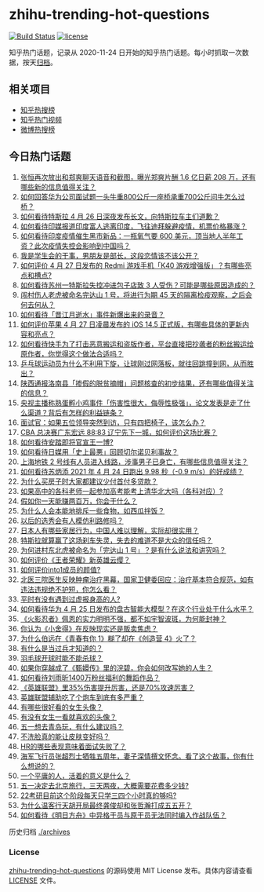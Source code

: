 # zhihu-trending-hot-questions

[![Build Status](https://github.com/justjavac/zhihu-trending-hot-questions/workflows/ci/badge.svg?branch=master)](https://github.com/justjavac/zhihu-trending-hot-questions/actions)
[![license](https://img.shields.io/github/license/justjavac/zhihu-trending-hot-questions)](https://github.com/justjavac/zhihu-trending-hot-questions/blob/master/LICENSE)

知乎热门话题，记录从 2020-11-24 日开始的知乎热门话题。每小时抓取一次数据，按天[归档](./archives)。

## 相关项目

- [知乎热搜榜](https://github.com/justjavac/zhihu-trending-top-search)
- [知乎热门视频](https://github.com/justjavac/zhihu-trending-hot-video)
- [微博热搜榜](https://github.com/justjavac/weibo-trending-hot-search)

## 今日热门话题

<!-- BEGIN -->
<!-- 最后更新时间 Wed Apr 28 2021 01:18:40 GMT+0800 (China Standard Time) -->

1. [张恒再次放出和郑爽聊天语音和截图，曝光郑爽片酬 1.6 亿日薪 208
   万，还有哪些新的信息值得关注？](https://www.zhihu.com/question/456689667)
2. [如何回答华为公司面试题一头牛重800公斤一座桥承重700公斤问牛怎么过桥？](https://www.zhihu.com/question/455269838)
3. [如何看待特斯拉 4 月 26 日深夜发布长文，向特斯拉车主们道歉？](https://www.zhihu.com/question/456750609)
4. [如何看待印媒报道印度富人逃离印度，飞往迪拜躲避疫情，机票价格暴涨？](https://www.zhihu.com/question/456507428)
5. [如何看待印度疫情催生黑市新品：一瓶氧气要 600
   美元，顶当地人半年工资？此次疫情失控会影响到中国吗？](https://www.zhihu.com/question/456762173)
6. [我是学生会的干事，男朋友是部长，这段恋情该不该公开？](https://www.zhihu.com/question/305452167)
7. [如何评价 4 月 27 日发布的 Redmi 游戏手机「K40
   游戏增强版」？有哪些亮点和槽点?](https://www.zhihu.com/question/455567093)
8. [如何看待苏州一特斯拉失控冲进包子店致 3
   人受伤？可能是哪些原因造成的？](https://www.zhihu.com/question/456824609)
9. [闯村伤人老虎被命名完达山 1 号，将进行为期 45
   天的隔离检疫观察，之后会何去何从？](https://www.zhihu.com/question/456624777)
10. [如何看待「晋江月逝水」事件新爆出来的录音？](https://www.zhihu.com/question/456698766)
11. [如何评价苹果 4 月 27 日凌晨发布的 iOS 14.5
    正式版，有哪些具体的更新内容和亮点？](https://www.zhihu.com/question/456432980)
12. [如何看待快手为了打击恶意搬运和盗版作者，平台直接把抄袭者的粉丝搬运给原作者，你觉得这个做法合适吗？](https://www.zhihu.com/question/456833182)
13. [乒乓球运动员为什么不利用下旋，让球刚过网落板，就往回跳撞到网，从而胜出？](https://www.zhihu.com/question/453888891)
14. [陕西通报洛南县「掺假的脱贫摘帽」问题核查的初步结果，还有哪些值得关注的信息？](https://www.zhihu.com/question/456741134)
15. [央视主播称熟蛋孵小鸡事件「伤害性很大，侮辱性极强」，论文发表是走了什么渠道？背后有怎样的利益链条？](https://www.zhihu.com/question/456771764)
16. [面试官：如果五位领导突然到访，只有四把椅子，该怎么办？](https://www.zhihu.com/question/456412666)
17. [CBA 总决赛广东宏远 88:83
    辽宁先下一城，如何评价这场比赛？](https://www.zhihu.com/question/456867826)
18. [如何看待安踏即将官宣王一博?](https://www.zhihu.com/question/456777013)
19. [如何看待日媒用「史上最悪」回顾切尔诺贝利事故？](https://www.zhihu.com/question/456713294)
20. [上海地铁 2
    号线有人员进入线路，涉事男子已身亡，有哪些信息值得关注？](https://www.zhihu.com/question/456666009)
21. [如何看待苏炳添 2021 年 4 月 24 日跑出 9.98 秒（-0.9
    m/s）的好成绩？](https://www.zhihu.com/question/456330592)
22. [为什么买房子时大家都建议少付首付多贷款？](https://www.zhihu.com/question/311795004)
23. [如果高中的各科老师一起参加高考能考上清华北大吗（各科对应）?](https://www.zhihu.com/question/443860742)
24. [假如你一天能赚两百万，你会干什么？](https://www.zhihu.com/question/456751113)
25. [为什么人会本能地排斥一些食物，如西瓜拌饭？](https://www.zhihu.com/question/336056006)
26. [以后的选秀会有人模仿利路修吗？](https://www.zhihu.com/question/455026059)
27. [日本人有哪些家居行为，中国人难以理解，实际却很实用？](https://www.zhihu.com/question/365091172)
28. [特斯拉就算赢了这场刹车失灵，失去的难道不是大众的信任吗？](https://www.zhihu.com/question/456103976)
29. [为何进村东北虎被命名为「完达山 1 号」？是有什么说法和讲究吗？](https://www.zhihu.com/question/456618989)
30. [如何评价《王者荣耀》新英雄云缨？](https://www.zhihu.com/question/456762502)
31. [如何评价into1成员的颜值?](https://www.zhihu.com/question/456470539)
32. [北医三院医生反映肿瘤治疗黑幕，国家卫健委回应：治疗基本符合规范，如有违法违规绝不护短，你怎么看？](https://www.zhihu.com/question/456794621)
33. [平时有没有遇到过虚报身高的人?](https://www.zhihu.com/question/331976799)
34. [如何看待华为 4 月 25
    日发布的盘古智能大模型？在这个行业处于什么水平？](https://www.zhihu.com/question/456443707)
35. [《火影忍者》佩恩的实力明明不强，都不如宇智波斑，为何能封神？](https://www.zhihu.com/question/438703482)
36. [你认为《小舍得》在反映现实还是贩卖焦虑？](https://www.zhihu.com/question/456153655)
37. [为什么伯远在《青春有你 1》糊了却在《创造营 4》火了？](https://www.zhihu.com/question/454685611)
38. [有什么是当过兵才知道的？](https://www.zhihu.com/question/276955696)
39. [羽毛球开球时能不能杀球？](https://www.zhihu.com/question/455936801)
40. [如果你穿越成了《甄嬛传》里的浣碧，你会如何改写她的人生？](https://www.zhihu.com/question/403088622)
41. [如何看待刘雨昕1400万粉丝福利的舞蹈作品？](https://www.zhihu.com/question/456685594)
42. [《英雄联盟》里35%伤害提升厉害，还是70%攻速厉害？](https://www.zhihu.com/question/456472020)
43. [英雄联盟辅助吃了个炮车到底有多严重？](https://www.zhihu.com/question/341459636)
44. [有哪些很好看的女生头像？](https://www.zhihu.com/question/314854320)
45. [有没有女生一看就喜欢的头像？](https://www.zhihu.com/question/410954554)
46. [五一想去青岛玩，有什么建议吗？](https://www.zhihu.com/question/454155019)
47. [不洗脸真的能让皮肤变好吗？](https://www.zhihu.com/question/317026624)
48. [HR的哪些表现意味着面试失败了？](https://www.zhihu.com/question/20709602)
49. [海军飞行员张超烈士牺牲五周年，妻子深情撰文怀念。看了这个故事，你有什么想说的？](https://www.zhihu.com/question/456803451)
50. [一个平庸的人，活着的意义是什么？](https://www.zhihu.com/question/436020711)
51. [五一决定去北京旅行，三天两夜，大概需要花费多少钱?](https://www.zhihu.com/question/452999311)
52. [22考研目前这个阶段每天只学三四个小时真的够吗?](https://www.zhihu.com/question/456380899)
53. [为什么温客行天胡开局最终龚俊却和张哲瀚打成五五开？](https://www.zhihu.com/question/451602312)
54. [如何看待《明日方舟》中异格干员与原干员无法同时编入作战队伍？](https://www.zhihu.com/question/456424641)

<!-- END -->

历史归档 [./archives](./archives)

### License

[zhihu-trending-hot-questions](https://github.com/justjavac/zhihu-trending-hot-questions)
的源码使用 MIT License 发布。具体内容请查看 [LICENSE](./LICENSE) 文件。
